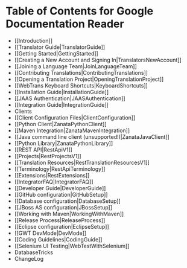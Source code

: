 # Table of Contents for Google Documentation Reader

- [[Introduction]]
- [[Translator Guide|TranslatorGuide]]
 - [[Getting Started|GettingStarted]]
  - [[Creating a New Account and Signing In|TranslatorsNewAccount]]
  - [[Joining a Language Team|JoinLanguageTeam]]
 - [[Contributing Translations|ContributingTranslations]]
  - [[Opening a Translation Project|OpeningTranslationProject]]
 - [[WebTrans Keyboard Shortcuts|KeyboardShortcuts]]
- [[Installation Guide|InstallationGuide]]
 - [[JAAS Authentication|JAASAuthentication]]
- [[Integration Guide|IntegrationGuide]]
 - Clients
  - [[Client Configuration Files|ClientConfiguration]]
  - [[Python Client|ZanataPythonClient]]
  - [[Maven Integration|ZanataMavenIntegration]]
  - [[Java command line client (unsupported!)|ZanataJavaClient]]
 - [[Python Library|ZanataPythonLibrary]]
 - [[REST API|RestApiV1]]
  - [[Projects|RestProjectsV1]]
  - [[Translation Resources|RestTranslationResourcesV1]]
  - [[Terminology|RestApiTerminology]]
  - [[Extensions|RestExtensions]]
 - [[IntegratorFAQ|IntegratorFAQ]]
- [[Developer Guide|DeveloperGuide]]
 - [[GitHub configuration|GitHubSetup]]
 - [[Database configuration|DatabaseSetup]]
 - [[JBoss AS configuration|JBossSetup]]
 - [[Working with Maven|WorkingWithMaven]]
 - [[Release Process|ReleaseProcess]]
 - [[Eclipse configuration|EclipseSetup]]
 - [[GWT DevMode|DevMode]]
 - [[Coding Guidelines|CodingGuide]]
 - [[Selenium UI Testing|WebTestWithSelenium]]
 - DatabaseTricks
- ChangeLog